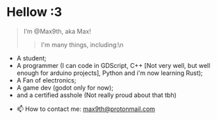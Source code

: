 # Hellow :3

> I’m @Max9th, aka Max! 
>> I'm many things, including:\n
* A student;
* A programmer (I can code in GDScript, C++ [Not very well, but well enough for arduino projects], Python and i'm now learning Rust);
* A Fan of electronics;
* A game dev (godot only for now);
* and a certified asshole (Not really proud about that tbh)



- 📫 How to contact me: max9th@protonmail.com

<!---
Max9th/Max9th is a ✨ special ✨ repository because its `README.md` (this file) appears on your GitHub profile.
You can click the Preview link to take a look at your changes.
--->
